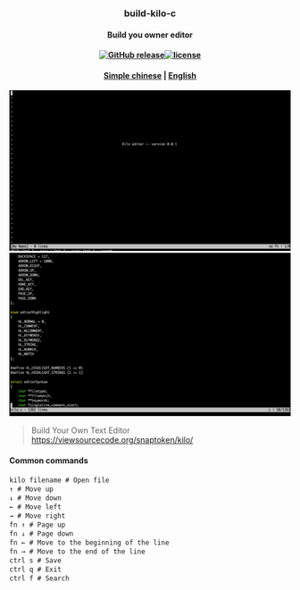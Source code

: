 ### <p align="center">build-kilo-c</p>
#### <p align="center">Build you owner editor</p>
#### <p align="center"><a href="https://github.com/jeffcail/build-kilo-c/releases"><img src="https://img.shields.io/github/release/build-kilo-c/releases.svg" alt="GitHub release"></a><a href="https://github.com/jeffcail/build-kilo-c/blob/master/LICENSE"><img src="https://img.shields.io/github/license/mashape/apistatus.svg" alt="license"></a><p>
#### <p align="center"><a href="./README.md" target="_blank">Simple chinese</a> | <a href="./README_en.md" target="_blank">English</a> </p>

<img src="./images/set.png">
<img src="./images/set2.png">

> Build Your Own Text Editor https://viewsourcecode.org/snaptoken/kilo/


#### Common commands
```shell
kilo filename # Open file
↑ # Move up
↓ # Move down
← # Move left
→ # Move right
fn ↑ # Page up
fn ↓ # Page down
fn ← # Move to the beginning of the line
fn → # Move to the end of the line
ctrl s # Save
ctrl q # Exit
ctrl f # Search
```


